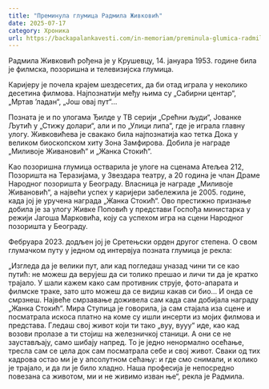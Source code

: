 ```yaml
---
title: "Преминула глумица Радмила Живковић"
date: 2025-07-17
category: Хроника
url: https://backapalankavesti.com/in-memoriam/preminula-glumica-radmila-zivkovic/
---
```


Радмила Живковић рођена је у Крушевцу, 14. јануара 1953. године била је филмска, позоришна и телевизијска глумица.

Каријеру је почела крајем шездесетих, да би отад играла у неколико десетина филмова. Најпознатији међу њима су „Сабирни центар“, „Мртав ’ладан“, „Још овај пут“…

Позната је и по улогама Ђилде у ТВ серији „Срећни људи“, Јованке Љутић у „Стижу долари“, али и по „Улици липа“, где је играла главну улогу. Живковићева је свакако била најпознатија као тетка Дока у великом биоскопском хиту Зона Замфирова. Добила је награде „Миливоје Живановић“ и „Жанка Стокић“.

Kao позоришна глумица остварила је улоге на сценама Атељеа 212, Позоришта на Теразијама, у Звездара театру, a 20 година је члан Драме Народног позоришта у Београду. Власница је награде „Миливоје Живановић“, a највећи успех у каријери забележила је 2005. године, када joj је уручена награда „Жанка Стокић“. Ово престижно признање добила је за улогу Живке Поповић у представи Госпођа министарка у режији Јагоша Марковића, коју са успехом игра на сцени Народног позоришта у Београду.

Фебруара 2023. додљен јој је Сретењски орден другог степена. О свом глумачком путу у једном од интервјуа позната глумица је рекла:

„Изгледа да је велики пут, али кад погледаш уназад чини ти се као путић: не можеш да верујеш да си толико прешао и личи ти да је кратко трајало. У шали кажем како сам противник струје, фото-апарата и филмске траке, зато што можеш да се видиш какав си био… И онда се смрзнеш. Највеће смрзавање доживела сам када сам добијала награду „Жанка Стокић“. Мира Ступица је говорила, ја сам стајала иза сцене и посматрала искоса платно на коме су ишли инсерти из мојих филмова и представа. Гледаш свој живот који ти тако „вуу, вууу“ иде, као кад возови пролазе а ти стојиш на железничкој станици. А они се не заустављају, само шибају напред. То је једно ненормално осећање, тресла сам се цела док сам посматрала себе и свој живот. Сваки од тих кадрова остао ми је у апсолутном сећању: и где смо снимали, и колико је трајало, и да ли је било хладно. Наша професија је непосредно повезана са животом, ми и не живимо изван ње“, рекла је Радмила.
